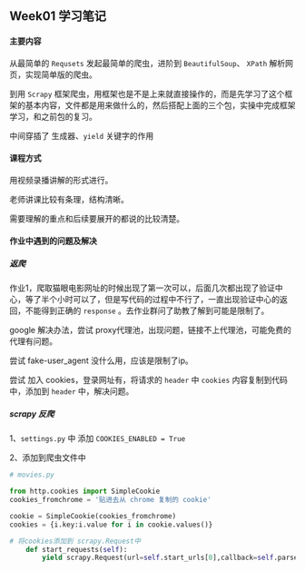 ## Week01 学习笔记

#### 主要内容

从最简单的 `Requsets` 发起最简单的爬虫，进阶到 `BeautifulSoup`、 `XPath` 解析网页，实现简单版的爬虫。

到用 `Scrapy` 框架爬虫，用框架也是不是上来就直接操作的，而是先学习了这个框架的基本内容，文件都是用来做什么的，然后搭配上面的三个包，实操中完成框架学习，和之前包的复习。

中间穿插了 生成器、`yield` 关键字的作用

#### 课程方式

用视频录播讲解的形式进行。

老师讲课比较有条理，结构清晰。

需要理解的重点和后续要展开的都说的比较清楚。

#### 作业中遇到的问题及解决

##### 返爬

作业1，爬取猫眼电影网址的时候出现了第一次可以，后面几次都出现了验证中心，等了半个小时可以了，但是写代码的过程中不行了，一直出现验证中心的返回，不能得到正确的 `response` 。去作业群问了助教了解到可能是限制了。

google 解决办法，尝试 proxy代理池，出现问题，链接不上代理池，可能免费的代理有问题。

尝试 fake-user_agent 没什么用，应该是限制了ip。

尝试 加入 cookies，登录网址有，将请求的 `header` 中 `cookies` 内容复制到代码中，添加到 `header` 中，解决问题。

##### scrapy 反爬

1、`settings.py` 中 添加 `COOKIES_ENABLED = True`

2、添加到爬虫文件中
```python
# movies.py

from http.cookies import SimpleCookie
cookies_fromchrome = '贴进去从 chrome 复制的 cookie'

cookie = SimpleCookie(cookies_fromchrome)
cookies = {i.key:i.value for i in cookie.values()}

# 将cookies添加到 scrapy.Request中
    def start_requests(self):
        yield scrapy.Request(url=self.start_urls[0],callback=self.parse,dont_filter=False,cookies=self.cookies)

```